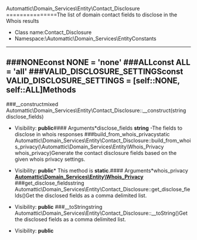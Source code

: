Automattic\Domain_Services\Entity\Contact_Disclosure
===============The list of domain contact fields to disclose in the Whois results
* Class name:Contact_Disclosure
* Namespace:\Automattic\Domain_Services\EntityConstants
----------
###NONEconst NONE = 'none'
###ALLconst ALL = 'all'
###VALID_DISCLOSURE_SETTINGSconst VALID_DISCLOSURE_SETTINGS = [self::NONE, self::ALL]Methods
-------
###__constructmixed Automattic\Domain_Services\Entity\Contact_Disclosure::__construct(string disclose_fields)



* Visibility: **public**#### Arguments*disclose_fields **string** -The fields to disclose in whois responses
###build_from_whois_privacystatic Automattic\Domain_Services\Entity\Contact_Disclosure::build_from_whois_privacy(\Automattic\Domain_Services\Entity\Whois_Privacy whois_privacy)Generate the contact disclosure fields based on the given whois privacy settings.



* Visibility: **public*** This method is **static**.#### Arguments*whois_privacy **[Automattic\Domain_Services\Entity\Whois_Privacy](Automattic-Domain_Services-Entity-Whois_Privacy.md)**
###get_disclose_fieldsstring Automattic\Domain_Services\Entity\Contact_Disclosure::get_disclose_fields()Get the disclosed fields as a comma delimited list.



* Visibility: **public**
###__toStringstring Automattic\Domain_Services\Entity\Contact_Disclosure::__toString()Get the disclosed fields as a comma delimited list.



* Visibility: **public**
